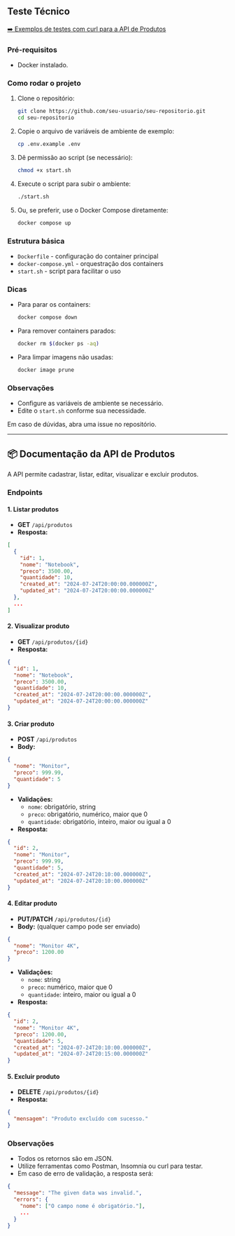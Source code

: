 ## Teste Técnico

[➡️ Exemplos de testes com curl para a API de Produtos](./testes_api_produtos.md)

### Pré-requisitos

- Docker instalado.

### Como rodar o projeto

1. Clone o repositório:

   ```bash
   git clone https://github.com/seu-usuario/seu-repositorio.git
   cd seu-repositorio
   ```

2. Copie o arquivo de variáveis de ambiente de exemplo:

   ```bash
   cp .env.example .env
   ```

3. Dê permissão ao script (se necessário):

   ```bash
   chmod +x start.sh
   ```

4. Execute o script para subir o ambiente:

   ```bash
   ./start.sh
   ```

5. Ou, se preferir, use o Docker Compose diretamente:

   ```bash
   docker compose up
   ```

### Estrutura básica

- `Dockerfile` - configuração do container principal
- `docker-compose.yml` - orquestração dos containers
- `start.sh` - script para facilitar o uso

### Dicas

- Para parar os containers:

  ```bash
  docker compose down
  ```

- Para remover containers parados:

  ```bash
  docker rm $(docker ps -aq)
  ```

- Para limpar imagens não usadas:

  ```bash
  docker image prune
  ```

### Observações

- Configure as variáveis de ambiente se necessário.
- Edite o `start.sh` conforme sua necessidade.

Em caso de dúvidas, abra uma issue no repositório.

---

## 📦 Documentação da API de Produtos

A API permite cadastrar, listar, editar, visualizar e excluir produtos.

### Endpoints

#### 1. Listar produtos

- **GET** `/api/produtos`
- **Resposta:**

```json
[
  {
    "id": 1,
    "nome": "Notebook",
    "preco": 3500.00,
    "quantidade": 10,
    "created_at": "2024-07-24T20:00:00.000000Z",
    "updated_at": "2024-07-24T20:00:00.000000Z"
  },
  ...
]
```

#### 2. Visualizar produto

- **GET** `/api/produtos/{id}`
- **Resposta:**

```json
{
  "id": 1,
  "nome": "Notebook",
  "preco": 3500.00,
  "quantidade": 10,
  "created_at": "2024-07-24T20:00:00.000000Z",
  "updated_at": "2024-07-24T20:00:00.000000Z"
}
```

#### 3. Criar produto

- **POST** `/api/produtos`
- **Body:**

```json
{
  "nome": "Monitor",
  "preco": 999.99,
  "quantidade": 5
}
```

- **Validações:**
  - `nome`: obrigatório, string
  - `preco`: obrigatório, numérico, maior que 0
  - `quantidade`: obrigatório, inteiro, maior ou igual a 0
- **Resposta:**

```json
{
  "id": 2,
  "nome": "Monitor",
  "preco": 999.99,
  "quantidade": 5,
  "created_at": "2024-07-24T20:10:00.000000Z",
  "updated_at": "2024-07-24T20:10:00.000000Z"
}
```

#### 4. Editar produto

- **PUT/PATCH** `/api/produtos/{id}`
- **Body:** (qualquer campo pode ser enviado)

```json
{
  "nome": "Monitor 4K",
  "preco": 1200.00
}
```

- **Validações:**
  - `nome`: string
  - `preco`: numérico, maior que 0
  - `quantidade`: inteiro, maior ou igual a 0
- **Resposta:**

```json
{
  "id": 2,
  "nome": "Monitor 4K",
  "preco": 1200.00,
  "quantidade": 5,
  "created_at": "2024-07-24T20:10:00.000000Z",
  "updated_at": "2024-07-24T20:15:00.000000Z"
}
```

#### 5. Excluir produto

- **DELETE** `/api/produtos/{id}`
- **Resposta:**

```json
{
  "mensagem": "Produto excluído com sucesso."
}
```

### Observações

- Todos os retornos são em JSON.
- Utilize ferramentas como Postman, Insomnia ou curl para testar.
- Em caso de erro de validação, a resposta será:

```json
{
  "message": "The given data was invalid.",
  "errors": {
    "nome": ["O campo nome é obrigatório."],
    ...
  }
}
```
